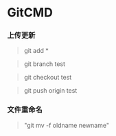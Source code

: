 # GitCMD

### 上传更新

>git add *

>git branch test

>git checkout test

>git push origin test

### 文件重命名

>"git mv -f oldname newname" 

